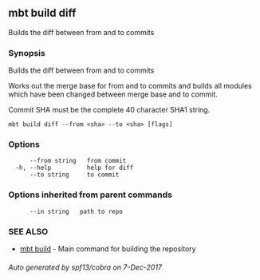 ## mbt build diff

Builds the diff between from and to commits

### Synopsis


Builds the diff between from and to commits

Works out the merge base for from and to commits and 
builds all modules which have been changed between merge base and 
to commit.

Commit SHA must be the complete 40 character SHA1 string.
	

```
mbt build diff --from <sha> --to <sha> [flags]
```

### Options

```
      --from string   from commit
  -h, --help          help for diff
      --to string     to commit
```

### Options inherited from parent commands

```
      --in string   path to repo
```

### SEE ALSO
* [mbt build](mbt_build.md)	 - Main command for building the repository

###### Auto generated by spf13/cobra on 7-Dec-2017
